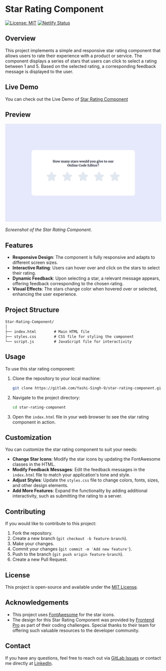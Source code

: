 # Star Rating Component

[![License: MIT](https://img.shields.io/badge/License-MIT-yellow.svg)](https://opensource.org/licenses/MIT)
[![Netlify Status](https://api.netlify.com/api/v1/badges/c48aa03f-7dc4-48db-82cf-0771afca7ca7/deploy-status)](https://app.netlify.com/sites/star-rating-component-by-yashi/deploys)

## Overview

This project implements a simple and responsive star rating component that allows users to rate their experience with a product or service. The component displays a series of stars that users can click to select a rating between 1 and 5. Based on the selected rating, a corresponding feedback message is displayed to the user.

## Live Demo

You can check out the Live Demo of [Star Rating Component](https://star-rating-component-by-yashi.netlify.app)

## Preview

![Star Rating Component Preview](Preview.png)

*Screenshot of the Star Rating Component.*

## Features

- **Responsive Design**: The component is fully responsive and adapts to different screen sizes.
- **Interactive Rating**: Users can hover over and click on the stars to select their rating.
- **Dynamic Feedback**: Upon selecting a star, a relevant message appears, offering feedback corresponding to the chosen rating.
- **Visual Effects**: The stars change color when hovered over or selected, enhancing the user experience.

## Project Structure

```plaintext
Star-Rating-Component/
│
├── index.html        # Main HTML file
├── styles.css        # CSS file for styling the component
└── script.js         # JavaScript file for interactivity
```

## Usage

To use this star rating component:

1. Clone the repository to your local machine:

    ```bash
    git clone https://gitlab.com/Yashi-Singh-9/star-rating-component.git
    ```

2. Navigate to the project directory:

    ```bash
    cd star-rating-component
    ```

3. Open the `index.html` file in your web browser to see the star rating component in action.

## Customization

You can customize the star rating component to suit your needs:

- **Change Star Icons**: Modify the star icons by updating the FontAwesome classes in the HTML.
- **Modify Feedback Messages**: Edit the feedback messages in the `index.html` file to match your application's tone and style.
- **Adjust Styles**: Update the `styles.css` file to change colors, fonts, sizes, and other design elements.
- **Add More Features**: Expand the functionality by adding additional interactivity, such as submitting the rating to a server.

## Contributing

If you would like to contribute to this project:

1. Fork the repository.
2. Create a new branch (`git checkout -b feature-branch`).
3. Make your changes.
4. Commit your changes (`git commit -m 'Add new feature'`).
5. Push to the branch (`git push origin feature-branch`).
6. Create a new Pull Request.

## License

This project is open-source and available under the [MIT License](LICENSE).

## Acknowledgements

- This project uses [FontAwesome](https://fontawesome.com/) for the star icons.
- The design for this Star Rating Component was provided by [Frontend Pro](https://www.frontendpro.dev/frontend-coding-challenges/star-rating-component-geShE1ApkqUoNCqujxOd) as part of their coding challenges. Special thanks to their team for offering such valuable resources to the developer community.

## Contact

If you have any questions, feel free to reach out via [GitLab Issues](https://gitlab.com/Yashi-Singh-9/star-rating-component/-/issues) or contact me directly at [LinkedIn](www.linkedin.com/in/yashi-singh-b4143a246).
